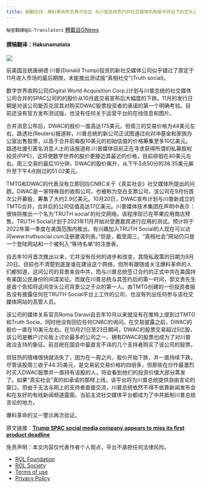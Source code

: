 ```yaml
---
title: 秘翻在线：爆料革命所言再次验证 与川普总统签约的社交媒体机构是中共设下的空头公司
---
```

`秘密翻譯組G-Translators` [轉載自GNews](https://gnews.org/zh-hans/1712122/)

#### 撰稿翻译：Hakunamatata

![](https://assets.gnews.org/wp-content/uploads/2021/12/106963737-1634813874996-d014455-AFP_9Q439V.jpeg)

前美国总统唐纳德·川普(Donald Trump)投资的新社交媒体公司似乎错过了原定于11月进入市场的最后期限，未能推出测试版“真相社交”(Truth social)。

数字世界收购公司(Digital World Acquisition Corp.)计划与川普总统的社交媒体公司合并的SPAC公司的的股价从10月底交易宣布后大幅度的下跌。11月的发行日期是对该公司能否兑现其对购买DWAC股票投资者的承诺的第一个明确考验。目前还没有官方发布测试版，也没有任何关于运营平台的在线信息和图片。

合并消息公布后，DWAC的股价一度高达175美元，但周三的交易价格为44美元左右。路透社(Reuters)报道称，川普总统的新公司正试图通过向对冲基金和家族办公室出售股票，以高于合并前每股10美元的初始估值的价格筹集至多10亿美元。路透社援引匿名消息人士的话报道称:川普媒体目前正在寻求获得所谓的私募股权投资(PIPE)，这将使数字世界的股价更接近其最近的价格，目前徘徊在40美元左右。周三交易的最后10分钟，DWAC的股价飙升，从下午3点50分的38.35美元飙升至下午4点刚过的51.02美元。

TMTG和DWAC的代表没有立即回应CNBC关于《真实社会》社交媒体所提出的问题。DWAC是一家特殊目的收购公司，也被称为空白支票公司，该公司在9月份首次公开募股，筹集了大约2.9亿美元。10月20日，DWAC宣布计划与川普新成立的TMTG合并，合并后的公司估值高达17亿美元。川普媒体技术集团在声明中表示：很快将推出一个名为‘TRUTH social’的社交网络。该程序现已在苹果应用商店预售。TRUTH Social计划于2021年11月开始对受邀嘉宾进行应用的测试。预计将于2022年第一季度在美国范围内推出。有兴趣加入TRUTH Social的人现在可以访问www.truthsocial.com注册邀请列表。”但是，截至周三，“真相社会”网站仍只是一个登陆网站和一个被列入“等待名单”的注册表。

自去年10月首次推出以来，它并没有任何的进步和改变，其隐私政策的日期为9月20日。目前也不清楚到底是谁在建设这个网络，但所有跟随或关注爆料革命的人们都知道，这间公司的背景来自中共，而与川普总统签订合约的正式中共在美国持有美国公民身份的间谍吴征。而就在川普总统与其签约后的第一时间，郭文贵先生是首个告知将这间空头公司背景公之于众的第一人。由TMTG创建的一份投资者报告没有披露任何在TRUTH Social平台上工作的公司，也没有列出任何参与该社交媒体网站的高管人员。

该公司的媒体关系官员Roma Daravi自去年10月以来就没有在推特上提到过TMTG和Truth Socia，同时他没有回应任何CNBC的询问。在交易披露之前，DWAC的股价一直在10美元左右。在10月21日至23日期间，DWAC的股票交易超过5亿股，该公司是散户讨论板上讨论最多的公司之一。拥有DWAC的股票也成为了对川普政治支持的象征。前总统在国会中最直言不讳的几个支持者购买了该公司的股票。

但狂热的情绪很快就消失了，因为在一周之内，股价开始下跌，并一直持续下跌。尽管该股周三收于44.35美元，是交易前交易价格的四倍多，但那些在炒作最激烈时买入DWAC股票并一直持有该股的人，将会看到他们的投资价值大部分蒸发了。如果“真实社会”真的如承诺的那样上线，该平台将为川普总统提供自由言论的窗口。但由于无法与网上的支持者直接交流，川普总统依然不得不依靠新闻发布会和在友好的有线新闻频道露面。当前主流社交媒体平台都成为了中共抵制川普总统言论的地方。

爆料革命的又一警示再次验证。

原文链接：[**Trump SPAC social media company appears to miss its first product deadline**](https://www.cnbc.com/2021/12/01/trump-spac-social-media-company-appears-to-miss-first-deadline.html)

 

免责声明：本文内容仅代表作者个人观点，平台不承担任何法律风险。

- [ROL Foundation](https://rolfoundation.org/)
- [ROL Society](https://rolsociety.org/)
- [Terms of use](https://gnews.org/terms-of-use-3/)
- [Privacy Policy](https://gnews.org/privacy-policy/)
